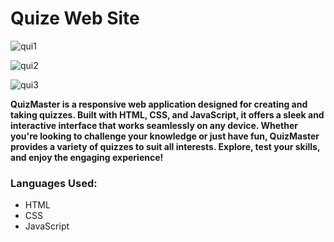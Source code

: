 <h1>Quize Web Site</h1>

![qui1](https://github.com/rishininawodi/Quiz_Web_Site/assets/123630889/c42194dc-7b50-4753-8582-71508d3365ba)

![qui2](https://github.com/rishininawodi/Quiz_Web_Site/assets/123630889/d9fb7a9d-db0a-47dd-baa0-1d5b2f60626b)

![qui3](https://github.com/rishininawodi/Quiz_Web_Site/assets/123630889/8ee91974-7fff-46a5-8d71-aa81bd258f7d)
<p><b>QuizMaster is a responsive web application designed for creating and taking quizzes. Built with HTML, CSS, and JavaScript, it offers a sleek and interactive interface that works seamlessly on any device. Whether you're looking to challenge your knowledge or just have fun, QuizMaster provides a variety of quizzes to suit all interests. Explore, test your skills, and enjoy the engaging experience!</b></p>

<h3>Languages Used:</h3>
<ul>
  <li>HTML</li>
  <li>CSS</li>
  <li>JavaScript</li>
</ul>
